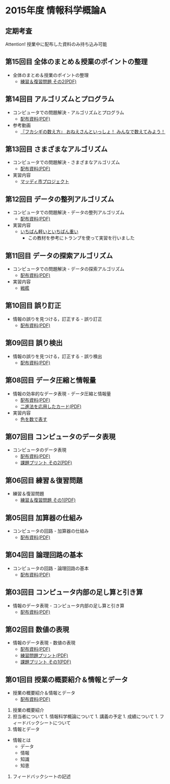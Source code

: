 # 2015年度 情報科学概論A

## 定期考査
Attention! 授業中に配布した資料のみ持ち込み可能

## 第15回目 全体のまとめ＆授業のポイントの整理
* 全体のまとめ＆授業のポイントの整理
  * [練習＆復習問題 その2(PDF)](../files/2015iisA/15_練習＆復習問題.pdf)


## 第14回目 アルゴリズムとプログラム
* コンピュータでの問題解決 - アルゴリズムとプログラム
  * [配布資料(PDF)](../files/2015iisA/14_アルゴリズムとプログラム（配布）.pdf)
* 参考動画
  * [『フカシギの数え方』 おねえさんといっしょ！ みんなで数えてみよう！](https://www.youtube.com/watch?v=Q4gTV4r0zRs)


## 第13回目 さまざまなアルゴリズム
* コンピュータでの問題解決 - さまざまなアルゴリズム
  * [配布資料(PDF)](../files/2015iisA/13_さまざまなアルゴリズム（配布）.pdf)
* 実習内容
  * [マッディ市プロジェクト](http://csunplugged.jp/index.php?%E3%83%9E%E3%83%83%E3%83%86%E3%82%99%E3%82%A3%E5%B8%82%E3%83%95%E3%82%9A%E3%83%AD%E3%82%B7%E3%82%99%E3%82%A7%E3%82%AF%E3%83%88)


## 第12回目 データの整列アルゴリズム
* コンピュータでの問題解決 - データの整列アルゴリズム
  * [配布資料(PDF)](../files/2015iisA/12_データの整列アルゴリズム（配布）.pdf)
* 実習内容
  * [いちばん軽いといちばん重い](http://csunplugged.jp/index.php?%E3%81%84%E3%81%A1%E3%81%AF%E3%82%99%E3%82%93%E8%BB%BD%E3%81%84%E3%81%A8%E3%81%84%E3%81%A1%E3%81%AF%E3%82%99%E3%82%93%E9%87%8D%E3%81%84)
    * この教材を参考にトランプを使って実習を行いました 


## 第11回目 データの探索アルゴリズム
* コンピュータでの問題解決 - データの探索アルゴリズム
  * [配布資料(PDF)](../files/2015iisA/11_データの探索アルゴリズム（配布）.pdf)
* 実習内容
  * [戦艦](http://csunplugged.jp/index.php?%E6%88%A6%E8%89%A6)


## 第10回目 誤り訂正
* 情報の誤りを見つける，訂正する - 誤り訂正
  * [配布資料(PDF)](../files/2015iisA/10_情報の誤りを見つける_誤り訂正（配布）.pdf)


## 第09回目 誤り検出
* 情報の誤りを見つける，訂正する - 誤り検出
  * [配布資料(PDF)](../files/2015iisA/09_情報の誤りを見つける_誤り検出（配布）.pdf)


## 第08回目 データ圧縮と情報量
* 情報の効率的なデータ表現 - データ圧縮と情報量
  * [配布資料(PDF)](../files/2015iisA/08_情報の効率的なデータ表現（配布）.pdf)
  * [二進法を応用したカード(PDF)](../files/2015iisA/08_二進法を応用したカード.pdf)
* 実習内容
  * [色を数で表す](http://csunplugged.jp/index.php?%E8%89%B2%E3%82%92%E6%95%B0%E3%81%A7%E8%A1%A8%E3%81%99)


## 第07回目 コンピュータのデータ表現
* コンピュータのデータ表現
  * [配布資料(PDF)](../files/2015iisA/07_コンピュータのデータ表現（配布）.pdf)
  * [課題プリント その2(PDF)](../files/2015iisA/07_課題プリント_その2.pdf)


## 第06回目 練習＆復習問題
* 練習＆復習問題
  * [練習＆復習問題 その1(PDF)](../files/2015iisA/06_練習＆復習問題.pdf)


## 第05回目 加算器の仕組み
* コンピュータの回路 - 加算器の仕組み
  * [配布資料(PDF)](../files/2015iisA/05_コンピュータの回路_加算器の仕組み（配布）.pdf)


## 第04回目 論理回路の基本
* コンピュータの回路 - 論理回路の基本
  * [配布資料(PDF)](../files/2015iisA/04_littleBits_論理回路.pdf)


## 第03回目 コンピュータ内部の足し算と引き算
* 情報のデータ表現 - コンピュータ内部の足し算と引き算
  * [配布資料(PDF)](../files/2015iisA/03_情報のデータ表現_コンピュータ内部の足し算と引き算（配布）.pdf)


## 第02回目 数値の表現
* 情報のデータ表現 - 数値の表現
  * [配布資料(PDF)](../files/2015iisA/02_情報のデータ表現_数値の表現（配布）.pdf)
  * [練習問題プリント(PDF)](../files/2015iisA/02_情報のデータ表現_数値の表現（練習問題）.pdf)
  * [課題プリント その1(PDF)](../files/2015iisA/02_課題プリント_その1.pdf)


## 第01回目 授業の概要紹介＆情報とデータ
* 授業の概要紹介＆情報とデータ
  * [配布資料(PDF)](../files/2015iisA/01_情報科学概論について（配布）.pdf)


1. 授業の概要紹介
  1. 担当者について
    1. 情報科学概論について
    1. 講義の予定
    1. 成績について
    1. フィードバックシートについて
1. 情報とデータ
  * 情報とは
    * データ
    * 情報
    * 知識
    * 知恵
1. フィードバックシートの記述